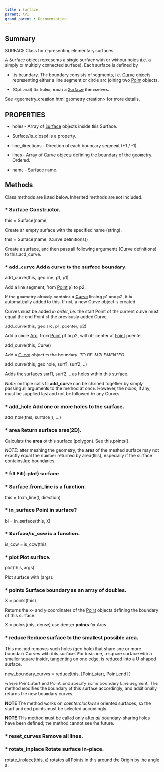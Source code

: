 ```yaml
---
title : Surface
parent: API
grand_parent : Documentation
---
```

## Summary
SURFACE Class for representing elementary surfaces.

A Surface object represents a single surface with or without holes (i.e.
a simply or multiply connected surface). Each surface is defined by

* Its boundary. The boundary consists of segments, i.e. [Curve](Curve.html)
objects representing either a line segment or circle arc joining
two [Point](Point.html) objects.

* (Optional) Its holes, each a [Surface](Surface.html) themselves.

See <geometry_creation.html geometry creation> for more details.
## PROPERTIES
* holes - Array of [Surface](Surface.html) objects inside this Surface.

* Surface/is_closed is a property.

* line_directions - Direction of each boundary segment (+1 / -1).

* lines - Array of [Curve](Curve.html) objects defining the boundary of the geometry. Ordered.

* name - Surface name.

## Methods
Class methods are listed below. Inherited methods are not included.
### * Surface Constructor.

this = Surface(name)

Create an empty surface with the specified name (string).

this = Surface(name, (Curve definitions))

Create a surface, and then pass all following arguments
(Curve definitions) to this.add_curve.

### * add_curve Add a curve to the surface boundary.

add_curve(this, geo.line, p1, p1)

Add a line segment, from [Point](Point.html) p1 to p2.

If the geometry already contains a [Curve](Curve.html) linking p1 and p2,
it is automatically added to this. If not, a new Curve
object is created.

Curves must be added _in order_, i.e. the start Point of
the current curve must equal the end Point of the
previously added Curve.

add_curve(this, geo.arc, p1, pcenter, p2)

Add a circle [Arc](Arc.html), from [Point](Point.html) p1 to p2, with its
center at [Point](Point.html) pcenter.

add_curve(this, Curve)

Add a [Curve](Curve.html) object to the boundary. _*TO BE
IMPLEMENTED*_

add_curve(this, geo.hole, surf1, surf2, ..)

Adds the surfaces surf1, surf2, .. as holes within this
surface.

*Note*: multiple calls to **add_curve** can be chained together
by simply passing all arguments to the method at once.
However, the _holes_, if any, must be supplied last and not
be followed by any Curves.

### * add_hole Add one or more holes to the surface.

add_hole(this, surface_1, ...)

### * area Return surface area(2D).

Calculate the **area** of this surface (polygon). See
this.points().

*NOTE*: after meshing the geometry, the **area** of the meshed
surface may not exactly equal the number returned by
area(this), especially if the surface contains [Arc](Arc.html)
boundaries.

### * fill Fill(-plot) surface

### * Surface.from_line is a function.
this = from_line(l, direction)

### * in_surface Point in surface?

bl = in_surface(this, X)

### * Surface/is_ccw is a function.
is_ccw = is_ccw(this)

### * plot Plot surface.

plot(this, args)

Plot surface with (args).

### * points Surface boundary as an array of doubles.

X = points(this)

Returns the x- and y-coordinates of the [Point](Point.html) objects
defining the boundary of this surface.

X = points(this, dense) use denser **points** for Arcs

### * reduce Reduce surface to the smallest possible area.

This method removes such holes (geo.hole) that share one or more boundary
Curves with this surface. For instance, a square surface with a smaller
square inside, tangenting on one edge, is reduced into a U-shaped
surface.

new_boundary_curves = reduce(this, [Point_start, Point_end] )

where Point_start and Point_end specify some boundary Line segment. The
method modifies the boundary of this surface accordingly, and
additionally returns the new boundary curves.

**NOTE** The method works on *counterclockwise* oriented surfaces, so the
start and end points must be selected accordingly.

**NOTE** This method must be called only after *all* boundary-sharing holes
have been defined; the method cannot see the future.

### * reset_curves Remove all lines.

### * rotate_inplace Rotate surface in-place.

rotate_inplace(this, a) rotates all Points in this around the
Origin by the angle a.

